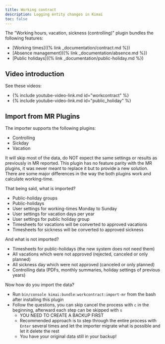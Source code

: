 ```yaml
---
title: Working contract
description: Logging entity changes in Kimai
toc: false
---
```


The "Working hours, vacation, sickness (controlling)" plugin bundles the following features:

- [Working times]({% link _documentation/contract.md %})
- [Absence management]({% link _documentation/absence.md %})
- [Public holidays]({% link _documentation/public-holiday.md %})

## Video introduction

See these videos:

- {% include youtube-video-link.md id="workcontract" %}
- {% include youtube-video-link.md id="public_holiday" %}

## Import from MR Plugins

The importer supports the following plugins:

- Controlling
- Sickday
- Vacation

It will skip most of the data, do NOT expect the same settings or results as previously in MR reported.
This plugin has no feature parity with the MR plugins, it was never meant to replace it but to provide a new solution.
There are some major differences in the way the both plugins work and calculate working-time.

That being said, what is imported?

- Public-holiday groups
- Public-holidays
- User settings for working-times Monday to Sunday
- User settings for vacation days per year
- User settings for public holiday group
- Timesheets for vacations will be converted to approved vacations
- Timesheets for sickness will be converted to approved sickness

And what is not imported?

- Timesheets for public-holidays (the new system does not need them)
- All vacations which were not approved (rejected, canceled or only planned)
- All sickness day which were not approved (canceled or only planned)
- Controlling data (PDFs, monthly summaries, holiday settings of previous years)

Now how do you import the data?

- Run `bin/console kimai:bundle:workcontract:import-mr` from the bash after installing this plugin
- Follow the questions, you can skip cancel the process with `c` in the beginning, afterward each step can be skipped with `s`
    - YOU NEED TO CREATE A BACKUP FIRST
    - Recommended approach is to step through the entire process with `Enter` several times and let the importer migrate what is possible and let it delete the rest
    - You have your original data still in your backup!
